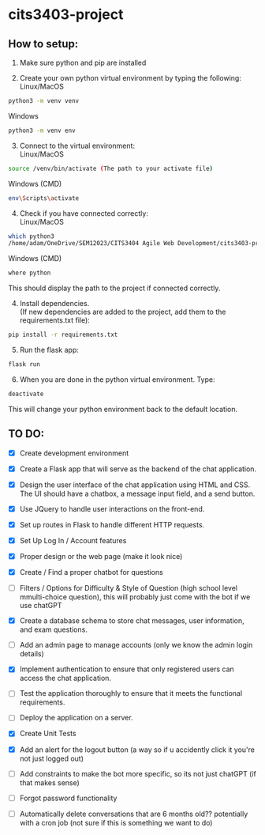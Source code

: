 # cits3403-project

## How to setup:
1. Make sure python and pip are installed

2. Create your own python virtual environment by typing the following:  
Linux/MacOS
```bash
python3 -m venv venv
```
Windows
```bash
python3 -m venv env
```

3. Connect to the virtual environment:  
Linux/MacOS
```bash
source /venv/bin/activate (The path to your activate file)
```
Windows (CMD)
```bash
env\Scripts\activate
```

4. Check if you have connected correctly:  
Linux/MacOS
```bash
which python3
/home/adam/OneDrive/SEM12023/CITS3404 Agile Web Development/cits3403-project/venv/bin/python3
```

Windows (CMD)
```bash
where python
```
This should display the path to the project if connected correctly.

4. Install dependencies.  
(If new dependencies are added to the project, add them to the requirements.txt file):
```bash
pip install -r requirements.txt
```

5. Run the flask app:
```bash
flask run
```
6. When you are done in the python virtual environment. Type:
```bash
deactivate
```
This will change your python environment back to the default location.

## TO DO:
- [x] Create development environment
- [x] Create a Flask app that will serve as the backend of the chat application.
- [x] Design the user interface of the chat application using HTML and CSS. The UI should have a chatbox, a message input field, and a send button.
- [x] Use JQuery to handle user interactions on the front-end.
- [x] Set up routes in Flask to handle different HTTP requests. 
- [x] Set Up Log In / Account features
- [x] Proper design or the web page (make it look nice)
- [x] Create / Find a proper chatbot for questions
- [ ] Filters / Options for Difficulty & Style of Question (high school level mmulti-choice question), this will probably just come with the bot if we use chatGPT
- [x] Create a database schema to store chat messages, user information, and exam questions.
- [ ] Add an admin page to manage accounts (only we know the admin login details)
- [x] Implement authentication to ensure that only registered users can access the chat application.
- [ ] Test the application thoroughly to ensure that it meets the functional requirements.
- [ ] Deploy the application on a server.
- [x] Create Unit Tests
- [x] Add an alert for the logout button (a way so if u accidently click it you're not just logged out)
- [ ] Add constraints to make the bot more specific, so its not just chatGPT (if that makes sense)
- [ ] Forgot password functionality
- [ ] Automatically delete conversations that are 6 months old?? potentially with a cron job (not sure if this is something we want to do)


